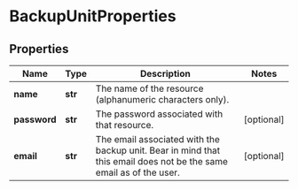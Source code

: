 # BackupUnitProperties

## Properties
| Name | Type | Description | Notes |
| ------------ | ------------- | ------------- | ------------- |
| **name** | **str** | The name of the  resource (alphanumeric characters only). |  |
| **password** | **str** | The password associated with that resource. | [optional]  |
| **email** | **str** | The email associated with the backup unit. Bear in mind that this email does not be the same email as of the user. | [optional]  |


